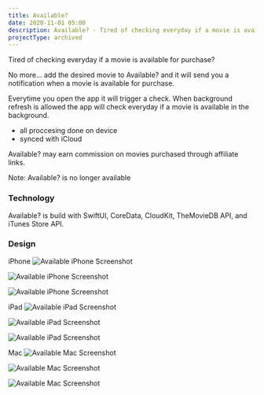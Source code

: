 ```yaml
---
title: Available?
date: 2020-11-01 05:00
description: Available? - Tired of checking everyday if a movie is available for purchase? No more...
projectType: archived
---
```


Tired of checking everyday if a movie is available for purchase?

No more... add the desired movie to Available? and it will send you a notification when a movie is available for purchase.

Everytime you open the app it will trigger a check. When background refresh is allowed the app will check everyday if a movie is available in the background.

- all proccesing done on device
- synced with iCloud

Available? may earn commission on movies purchased through affiliate links.

Note: Available? is no longer available

### Technology

Available? is build with SwiftUI, CoreData, CloudKit, TheMovieDB API, and iTunes Store API.

### Design

iPhone
![Available iPhone Screenshot](../../assets/images/projects/available/available-iphone-1.png "Available iPhone Screenshot")

![Available iPhone Screenshot](../../assets/images/projects/available/available-iphone-2.png "Available iPhone Screenshot")

![Available iPhone Screenshot](../../assets/images/projects/available/available-iphone-3.png "Available iPhone Screenshot")

iPad
![Available iPad Screenshot](../../assets/images/projects/available/available-ipad-1.png "Available iPad Screenshot")

![Available iPad Screenshot](../../assets/images/projects/available/available-ipad-2.png "Available iPad Screenshot")

![Available iPad Screenshot](../../assets/images/projects/available/available-ipad-3.png "Available iPad Screenshot")

Mac
![Available Mac Screenshot](../../assets/images/projects/available/available-mac-1.png "Available Mac Screenshot")

![Available Mac Screenshot](../../assets/images/projects/available/available-mac-2.png "Available Mac Screenshot")

![Available Mac Screenshot](../../assets/images/projects/available/available-mac-3.png "Available Mac Screenshot")
